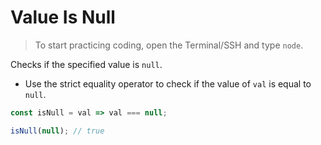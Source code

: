 # Value Is Null

> To start practicing coding, open the Terminal/SSH and type `node`.

Checks if the specified value is `null`.

- Use the strict equality operator to check if the value of `val` is equal to `null`.

```js
const isNull = val => val === null;
```

```js
isNull(null); // true
```
